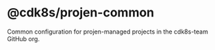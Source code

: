 # @cdk8s/projen-common

Common configuration for projen-managed projects in the cdk8s-team GitHub org.


